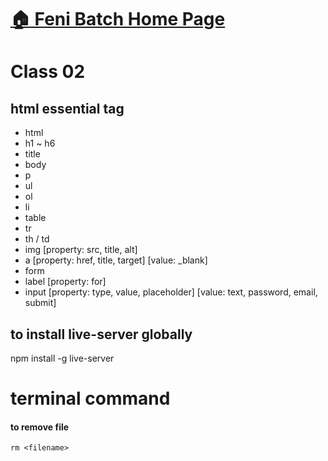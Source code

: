 # [:house: Feni Batch Home Page](http://poloey.github.io/feni)
# Class 02

## html essential tag
* html
* h1 ~ h6
* title
* body
* p
* ul
* ol
* li
* table
* tr
* th / td
* img [property: src, title, alt]
* a [property: href, title, target] [value: _blank]
* form
* label [property: for]
* input [property: type, value, placeholder] [value: text, password, email, submit]

## to install live-server globally
npm install -g live-server


# terminal command  

#### to remove file
~~~
rm <filename>
~~~
